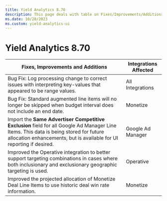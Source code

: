 ```yaml
---
title: Yield Analytics 8.70
description: This page deals with table on Fixes/Improvements/Additions and Integrations Affected (Version 8.70).
ms.date: 10/28/2023
ms.custom: yield-analytics-ui
---
```


# Yield Analytics 8.70

| Fixes, Improvements and Additions | Integrations Affected |
|--|--|
| Bug Fix: Log processing change to correct issues with interpreting key-values that appeared to be range values. | All Integrations |
| Bug Fix: Standard augmented line items will no longer be skipped when budget interval does not include an end date. | Monetize |
| Import the **Same Advertiser Competitive Exclusion** field for all Google Ad Manager Line Items.  This data is being stored for future allocation enhancements, but is available for UI reporting if desired. | Google Ad Manager |
| Improved the Operative integration to better support targeting combinations in cases where both inclusionary and exclusionary geographic targeting is used. | Operative |
| Improved the projected allocation of Monetize Deal Line Items to use historic deal win rate information. | Monetize |

